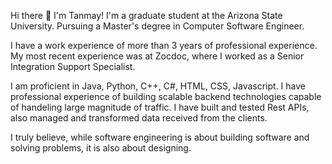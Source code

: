 Hi there 👋 I'm Tanmay!
I'm a graduate student at the Arizona State University. Pursuing a Master's degree in Computer Software Engineer. 

I have a work experience of more than 3 years of professional experience. My most recent experience was at Zocdoc, where I worked as a Senior Integration Support Specialist. 

I am proficient in Java, Python, C++, C#, HTML, CSS, Javascript. I have professional experience of building scalable backend technologies capable of handeling large magnitude of traffic. I have built and tested Rest APIs, also managed and transformed data received from the clients. 

I truly believe, while software engineering is about building software and solving problems, it is also about designing. 
